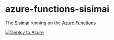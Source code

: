 # azure-functions-sisimai

The [Sisimai](http://libsisimai.org/) running on the [Azure Functions](https://azure.microsoft.com/services/functions/)

[![Deploy to Azure](https://azuredeploy.net/deploybutton.png)](https://azuredeploy.net/)